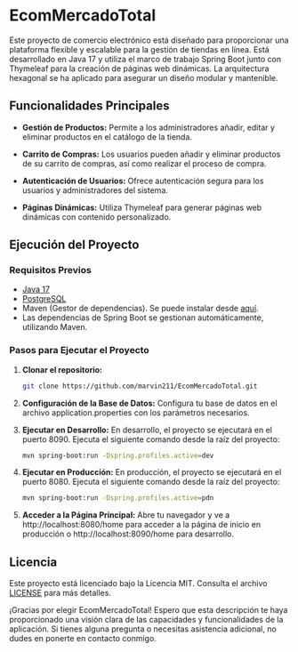 # EcomMercadoTotal

Este proyecto de comercio electrónico está diseñado para proporcionar una plataforma flexible y escalable para la gestión de tiendas en línea. Está desarrollado en Java 17 y utiliza el marco de trabajo Spring Boot junto con Thymeleaf para la creación de páginas web dinámicas. La arquitectura hexagonal se ha aplicado para asegurar un diseño modular y mantenible.

## Funcionalidades Principales

- **Gestión de Productos:** Permite a los administradores añadir, editar y eliminar productos en el catálogo de la tienda.

- **Carrito de Compras:** Los usuarios pueden añadir y eliminar productos de su carrito de compras, así como realizar el proceso de compra.

- **Autenticación de Usuarios:** Ofrece autenticación segura para los usuarios y administradores del sistema.

- **Páginas Dinámicas:** Utiliza Thymeleaf para generar páginas web dinámicas con contenido personalizado.

## Ejecución del Proyecto

### Requisitos Previos
- [Java 17](https://www.oracle.com/java/technologies/javase-downloads.html)
- [PostgreSQL](https://www.postgresql.org/download/)
- Maven (Gestor de dependencias). Se puede instalar desde [aquí](https://maven.apache.org/download.cgi).
- Las dependencias de Spring Boot se gestionan automáticamente, utilizando Maven.

### Pasos para Ejecutar el Proyecto
1. **Clonar el repositorio:**

    ```bash
    git clone https://github.com/marvin211/EcomMercadoTotal.git
    ```
2. **Configuración de la Base de Datos:** Configura tu base de datos en el archivo application.properties con los parámetros necesarios.

3. **Ejecutar en Desarrollo:** En desarrollo, el proyecto se ejecutará en el puerto 8090. Ejecuta el siguiente comando desde la raíz del proyecto:

    ```bash
    mvn spring-boot:run -Dspring.profiles.active=dev
    ```
4. **Ejecutar en Producción:** En producción, el proyecto se ejecutará en el puerto 8080. Ejecuta el siguiente comando desde la raíz del proyecto:

    ```bash
    mvn spring-boot:run -Dspring.profiles.active=pdn
    ```
5. **Acceder a la Página Principal:** Abre tu navegador y ve a http://localhost:8080/home para acceder a la página de inicio en producción o http://localhost:8090/home para desarrollo.

## Licencia

Este proyecto está licenciado bajo la Licencia MIT. Consulta el archivo [LICENSE](LICENSE) para más detalles.

¡Gracias por elegir EcomMercadoTotal! Espero que esta descripción te haya proporcionado una visión clara de las capacidades y funcionalidades de la aplicación. Si tienes alguna pregunta o necesitas asistencia adicional, no dudes en ponerte en contacto conmigo.

